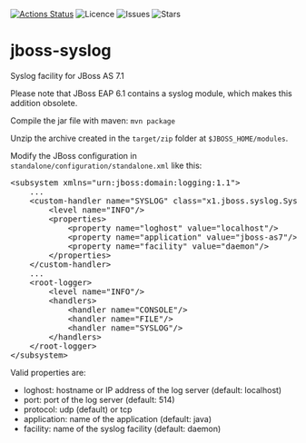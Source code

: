 [![Actions Status](https://github.com/kifj/jboss-syslog/workflows/Java%20CI/badge.svg)](https://github.com/kifj/jboss-syslog/actions) ![Licence](https://img.shields.io/github/license/kifj/jboss-syslog) ![Issues](https://img.shields.io/github/issues/kifj/jboss-syslog) ![Stars](https://img.shields.io/github/stars/kifj/jboss-syslog)

jboss-syslog
============

Syslog facility for JBoss AS 7.1

Please note that JBoss EAP 6.1 contains a syslog module, which makes this addition obsolete.

Compile the jar file with maven: `mvn package`

Unzip the archive created in the `target/zip` folder at `$JBOSS_HOME/modules`.

Modify the JBoss configuration in `standalone/configuration/standalone.xml` like this:

<pre>
&lt;subsystem xmlns="urn:jboss:domain:logging:1.1"&gt;
    ...
    &lt;custom-handler name="SYSLOG" class="x1.jboss.syslog.SyslogHandler" module="x1.jboss-syslog"&gt;
        &lt;level name="INFO"/&gt;
        &lt;properties&gt;
            &lt;property name="loghost" value="localhost"/&gt;
            &lt;property name="application" value="jboss-as7"/&gt;
            &lt;property name="facility" value="daemon"/&gt;
        &lt;/properties&gt;
    &lt;/custom-handler&gt;
    ...
    &lt;root-logger&gt;
        &lt;level name="INFO"/&gt;
        &lt;handlers&gt;
            &lt;handler name="CONSOLE"/&gt;
            &lt;handler name="FILE"/&gt;
            &lt;handler name="SYSLOG"/&gt;
        &lt;/handlers&gt;
    &lt;/root-logger&gt;
&lt;/subsystem&gt;
</pre>

Valid properties are:

 * loghost: hostname or IP address of the log server (default: localhost)
 * port: port of the log server (default: 514)
 * protocol: udp (default) or tcp
 * application: name of the application (default: java)
 * facility: name of the syslog facility (default: daemon)
